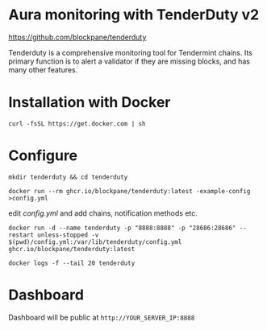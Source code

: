 # Aura monitoring with TenderDuty v2
https://github.com/blockpane/tenderduty

Tenderduty is a comprehensive monitoring tool for Tendermint chains. Its primary function is to alert a validator if they are missing blocks, and has many other features.

# Installation with Docker

`curl -fsSL https://get.docker.com | sh`

# Configure

`mkdir tenderduty && cd tenderduty`

`docker run --rm ghcr.io/blockpane/tenderduty:latest -example-config >config.yml`

edit *config.yml* and add chains, notification methods etc.

`docker run -d --name tenderduty -p "8888:8888" -p "28686:28686" --restart unless-stopped -v $(pwd)/config.yml:/var/lib/tenderduty/config.yml ghcr.io/blockpane/tenderduty:latest`

`docker logs -f --tail 20 tenderduty`

# Dashboard

Dashboard will be public at `http://YOUR_SERVER_IP:8888`
